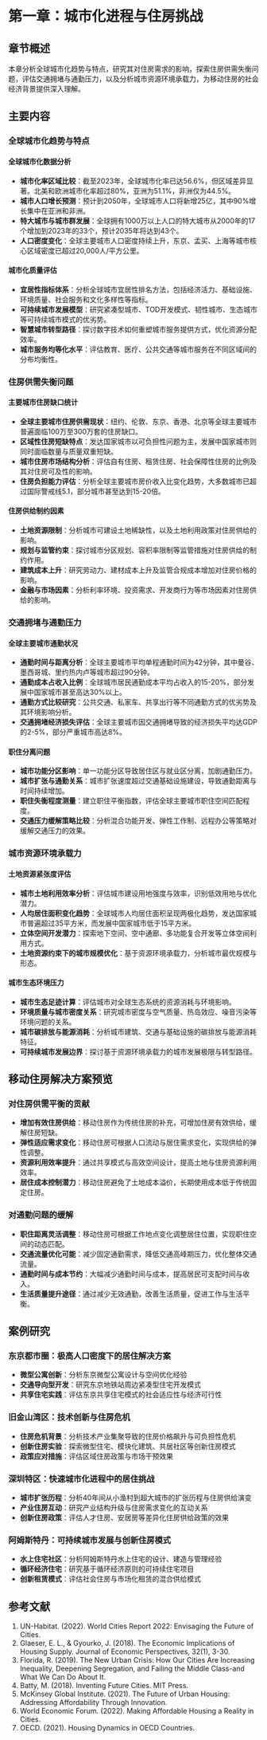 # 第一章：城市化进程与住房挑战

## 章节概述

本章分析全球城市化趋势与特点，研究其对住房需求的影响，探索住房供需失衡问题，评估交通拥堵与通勤压力，以及分析城市资源环境承载力，为移动住房的社会经济背景提供深入理解。

## 主要内容

### 全球城市化趋势与特点

#### 全球城市化数据分析
- **城市化率区域比较**：截至2023年，全球城市化率已达56.6%，但区域差异显著。北美和欧洲城市化率超过80%，亚洲为51.1%，非洲仅为44.5%。
- **城市人口增长预测**：预计到2050年，全球城市人口将新增25亿，其中90%增长集中在亚洲和非洲。
- **特大城市与城市群发展**：全球拥有1000万以上人口的特大城市从2000年的17个增加到2023年的33个，预计2035年将达到43个。
- **人口密度变化**：全球主要城市人口密度持续上升，东京、孟买、上海等城市核心区域密度已超过20,000人/平方公里。

#### 城市化质量评估
- **宜居性指标体系**：分析全球城市宜居性排名方法，包括经济活力、基础设施、环境质量、社会服务和文化多样性等指标。
- **可持续城市发展模型**：研究紧凑型城市、TOD开发模式、韧性城市、生态城市等可持续城市模式的优劣势。
- **智慧城市转型路径**：探讨数字技术如何重塑城市服务提供方式，优化资源分配效率。
- **城市服务均等化水平**：评估教育、医疗、公共交通等城市服务在不同区域间的分布均衡性。

### 住房供需失衡问题

#### 主要城市住房缺口统计
- **全球主要城市住房供需现状**：纽约、伦敦、东京、香港、北京等全球主要城市普遍面临100万至300万套的住房缺口。
- **区域性住房短缺特点**：发达国家城市以可负担性问题为主，发展中国家城市则同时面临数量与质量双重短缺。
- **城市住房市场结构分析**：评估自有住房、租赁住房、社会保障性住房的比例及其对住房可及性的影响。
- **住房负担能力评估**：分析全球主要城市房价收入比变化趋势，大多数城市已超过国际警戒线5.1，部分城市甚至达到15-20倍。

#### 住房供给制约因素
- **土地资源限制**：分析城市可建设土地稀缺性，以及土地利用政策对住房供给的影响。
- **规划与监管约束**：探讨城市分区规划、容积率限制等监管措施对住房供给的制约作用。
- **建筑成本上升**：研究劳动力、建材成本上升及监管合规成本增加对住房价格的影响。
- **金融与市场因素**：分析利率环境、投资需求、开发商行为等市场因素对住房供给的影响。

### 交通拥堵与通勤压力

#### 全球主要城市通勤状况
- **通勤时间与距离分析**：全球主要城市平均单程通勤时间为42分钟，其中曼谷、墨西哥城、里约热内卢等城市超过90分钟。
- **通勤成本占收入比例**：全球城市居民通勤成本平均占收入的15-20%，部分发展中国家城市甚至高达30%以上。
- **通勤方式比较研究**：公共交通、私家车、共享出行等不同通勤方式的优劣势及其环境影响分析。
- **交通拥堵经济损失评估**：全球主要城市因交通拥堵导致的经济损失平均达GDP的2-5%，部分严重城市高达8%。

#### 职住分离问题
- **城市功能分区影响**：单一功能分区导致居住区与就业区分离，加剧通勤压力。
- **城市扩张与通勤关系**：城市扩张速度超过交通基础设施建设，导致通勤距离与时间持续增加。
- **职住失衡程度测量**：建立职住平衡指数，评估全球主要城市职住空间匹配程度。
- **交通压力缓解策略比较**：分析混合功能开发、弹性工作制、远程办公等策略对缓解交通压力的效果。

### 城市资源环境承载力

#### 土地资源紧张度评估
- **城市土地利用效率分析**：评估城市建设用地强度与效率，识别低效用地与优化潜力。
- **人均居住面积变化趋势**：全球城市人均居住面积呈现两极化趋势，发达国家城市普遍超过35平方米，而发展中国家城市低于15平方米。
- **立体空间开发潜力**：探索地下空间、空中通廊、多功能复合开发等立体空间利用方式。
- **土地资源约束下的城市规模优化**：基于资源环境承载力，分析城市最优规模与形态。

#### 城市生态环境压力
- **城市生态足迹计算**：评估城市对全球生态系统的资源消耗与环境影响。
- **环境质量与城市密度关系**：研究城市密度与空气质量、热岛效应、噪音污染等环境问题的关系。
- **城市碳排放与能源消耗**：分析城市建筑、交通与基础设施的碳排放与能源消耗特征。
- **可持续城市发展边界**：探讨基于资源环境承载力的城市发展极限与转型路径。

## 移动住房解决方案预览

### 对住房供需平衡的贡献
- **增加有效住房供给**：移动住房作为传统住房的补充，可增加住房有效供给，缓解住房短缺。
- **弹性适应需求变化**：移动住房可根据人口流动与居住需求变化，实现供给的弹性调整。
- **资源利用效率提升**：通过共享模式与高效空间设计，提高土地与住房资源利用效率。
- **居住成本控制潜力**：移动住房避免了土地成本溢价，长期使用成本低于传统固定住房。

### 对通勤问题的缓解
- **职住距离灵活调整**：移动住房可根据工作地点变化调整居住位置，实现职住空间的动态匹配。
- **交通流量优化可能**：减少固定通勤需求，降低交通高峰期压力，优化整体交通流量。
- **通勤时间与成本节约**：大幅减少通勤时间与成本，提高居民可支配时间与收入。
- **生活质量提升途径**：通过减少无效通勤，改善生活质量，促进工作与生活平衡。

## 案例研究

### 东京都市圈：极高人口密度下的居住解决方案
- **微型公寓创新**：分析东京微型公寓设计与空间优化经验
- **交通导向型开发**：研究东京地铁站周边紧凑型住宅开发模式
- **共享住宅实践**：评估东京共享住宅模式的社会适应性与经济可行性

### 旧金山湾区：技术创新与住房危机
- **住房危机背景**：分析技术产业集聚导致的住房价格飙升与可负担性危机
- **创新住房实验**：探索微型住宅、模块化建筑、共居社区等创新住房模式
- **政策应对措施**：评估区域住房政策与市场干预效果

### 深圳特区：快速城市化进程中的居住挑战
- **城市扩张历程**：分析40年间从小渔村到超大城市的扩张历程与住房供给演变
- **产业住房互动**：研究产业结构升级与住房需求变化的互动关系
- **创新住房政策**：评估人才住房、安居房等差异化住房供给政策的效果

### 阿姆斯特丹：可持续城市发展与创新住房模式
- **水上住宅社区**：分析阿姆斯特丹水上住宅的设计、建造与管理经验
- **循环经济住宅**：研究基于循环经济原则的可持续住宅项目
- **创新租赁模式**：评估社会住房与市场化租赁的混合供给模式

## 参考文献

1. UN-Habitat. (2022). World Cities Report 2022: Envisaging the Future of Cities.
2. Glaeser, E. L., & Gyourko, J. (2018). The Economic Implications of Housing Supply. Journal of Economic Perspectives, 32(1), 3-30.
3. Florida, R. (2019). The New Urban Crisis: How Our Cities Are Increasing Inequality, Deepening Segregation, and Failing the Middle Class-and What We Can Do About It.
4. Batty, M. (2018). Inventing Future Cities. MIT Press.
5. McKinsey Global Institute. (2021). The Future of Urban Housing: Addressing Affordability Through Innovation.
6. World Economic Forum. (2022). Making Affordable Housing a Reality in Cities.
7. OECD. (2021). Housing Dynamics in OECD Countries. 